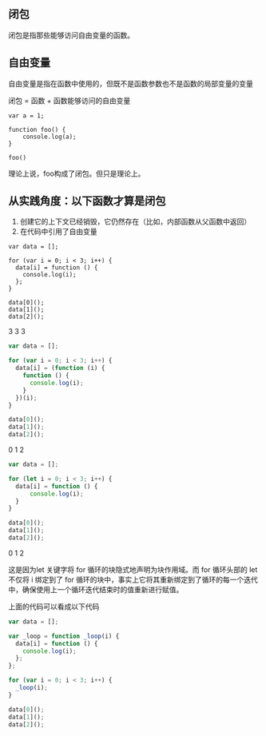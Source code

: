 ## 闭包

闭包是指那些能够访问自由变量的函数。

## 自由变量

自由变量是指在函数中使用的，但既不是函数参数也不是函数的局部变量的变量

闭包 = 函数 + 函数能够访问的自由变量

```
var a = 1;

function foo() {
    console.log(a);
}

foo()
```
理论上说，foo构成了闭包。但只是理论上。

## 从实践角度：以下函数才算是闭包

1. 创建它的上下文已经销毁，它仍然存在（比如，内部函数从父函数中返回）
2. 在代码中引用了自由变量


```
var data = [];

for (var i = 0; i < 3; i++) {
  data[i] = function () {
    console.log(i);
  };
}

data[0]();
data[1]();
data[2]();
```

3
3
3

```js
var data = [];

for (var i = 0; i < 3; i++) {
  data[i] = (function (i) {
    function () {
      console.log(i);
    }
  })(i);
}

data[0]();
data[1]();
data[2]();
```

0
1
2

```js
var data = [];

for (let i = 0; i < 3; i++) {
  data[i] = function () {
      console.log(i);
  }
}

data[0]();
data[1]();
data[2]();
```

0
1
2

这是因为let 关键字将 for 循环的块隐式地声明为块作用域。而 for 循环头部的 let 不仅将 i 绑定到了 for 循环的块中，事实上它将其重新绑定到了循环的每一个迭代中，确保使用上一个循环迭代结束时的值重新进行赋值。

上面的代码可以看成以下代码

```js
var data = [];

var _loop = function _loop(i) {
  data[i] = function () {
    console.log(i);
  };
};

for (var i = 0; i < 3; i++) {
  _loop(i);
}

data[0]();
data[1]();
data[2]();
```